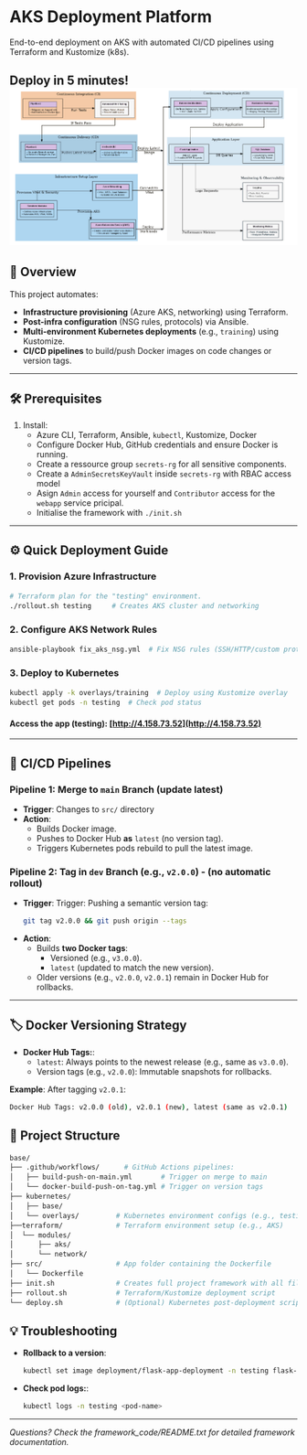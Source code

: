 # AKS Deployment Platform


End-to-end deployment on AKS with automated CI/CD pipelines using Terraform and Kustomize (k8s).  

**Deploy in 5 minutes!**  
![image](architecture.jpg)
---

## 🚀 Overview  
This project automates:  
- **Infrastructure provisioning** (Azure AKS, networking) using Terraform.  
- **Post-infra configuration** (NSG rules, protocols) via Ansible.  
- **Multi-environment Kubernetes deployments** (e.g., `training`) using Kustomize.  
- **CI/CD pipelines** to build/push Docker images on code changes or version tags.  

---

## 🛠️ Prerequisites  
1. Install:  
   - Azure CLI, Terraform, Ansible, `kubectl`, Kustomize, Docker  
   - Configure Docker Hub, GitHub credentials and ensure Docker is running.
   - Create a ressource group `secrets-rg` for all sensitive components.
   - Create a `AdminSecretsKeyVault` inside `secrets-rg` with RBAC access model
   - Asign `Admin` access for yourself and `Contributor` access for the `webapp` service pricipal.
   - Initialise the framework with `./init.sh`

---

## ⚙️ Quick Deployment Guide  

### 1. Provision Azure Infrastructure  
```bash  
# Terraform plan for the "testing" environment.
./rollout.sh testing     # Creates AKS cluster and networking 
```
### 2. Configure AKS Network Rules
```bash
ansible-playbook fix_aks_nsg.yml  # Fix NSG rules (SSH/HTTP/custom protocols)  
```
### 3. Deploy to Kubernetes

```bash
kubectl apply -k overlays/training  # Deploy using Kustomize overlay  
kubectl get pods -n testing  # Check pod status
``` 
####  **Access the app** (testing): [http://4.158.73.52](http://4.158.73.52)

---
## 🔄 CI/CD Pipelines
### Pipeline 1: Merge to `main` Branch (update latest)
- **Trigger**: Changes to `src/` directory
- **Action**:
  - Builds Docker image.
  - Pushes to Docker Hub **as** `latest` (no version tag).
  - Triggers Kubernetes pods rebuild to pull the latest image. 
### Pipeline 2: Tag in `dev` Branch (e.g., `v2.0.0`) - (no automatic rollout)
- **Trigger**: Trigger: Pushing a semantic version tag:
  ```bash
  git tag v2.0.0 && git push origin --tags  
  ```
- **Action**: 
  - Builds **two Docker tags**:
    - Versioned (e.g., `v3.0.0`).
    - `latest` (updated to match the new version).
  - Older versions (e.g., `v2.0.0`, `v2.0.1`) remain in Docker Hub for rollbacks.
 ---
## 🏷️ Docker Versioning Strategy
- **Docker Hub Tags:**:
  - `latest`: Always points to the newest release (e.g., same as `v3.0.0`).
  - Version tags (e.g., `v2.0.0`): Immutable snapshots for rollbacks.

 **Example**: After tagging `v2.0.1`:
 ```bash
 Docker Hub Tags: v2.0.0 (old), v2.0.1 (new), latest (same as v2.0.1)  
 ```
 ## 📂 Project Structure
 ```bash
 base/ 
 ├── .github/workflows/      # GitHub Actions pipelines:  
 │   ├── build-push-on-main.yml       # Trigger on merge to main  
│   └── docker-build-push-on-tag.yml # Trigger on version tags  
├── kubernetes/
│   ├── base/
│   └── overlays/         # Kubernetes environment configs (e.g., testing)              
├──terraform/             # Terraform environment setup (e.g., AKS)              
│  └── modules/
│      ├── aks/
│      └── network/ 
├── src/                  # App folder containing the Dockerfile
│   └── Dockerfile  
├── init.sh               # Creates full project framework with all files folders.
├── rollout.sh            # Terraform/Kustomize deployment script      
└── deploy.sh             # (Optional) Kubernetes post-deployment script      

```

## 💡 Troubleshooting
- **Rollback to a version**:
  ```bash
  kubectl set image deployment/flask-app-deployment -n testing flask-app=your-dockerhub-image:v2.0.0  
  ```
- **Check pod logs:**:
  ```bash
  kubectl logs -n testing <pod-name>   
  ```
---
*Questions?
Check the framework_code/README.txt for detailed framework documentation.*

